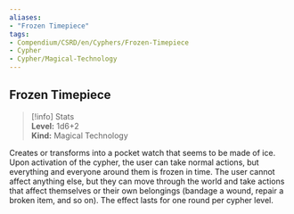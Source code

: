 ```yaml
---
aliases:
- "Frozen Timepiece"
tags:
- Compendium/CSRD/en/Cyphers/Frozen-Timepiece
- Cypher
- Cypher/Magical-Technology
---
```

  
## Frozen Timepiece  
>[!info] Stats  
> **Level:** 1d6+2  
> **Kind:** Magical Technology
  
Creates or transforms into a pocket watch that seems to be made of ice. Upon activation of the cypher, the user can take normal actions, but everything and everyone around them is frozen in time. The user cannot affect anything else, but they can move through the world and take actions that affect themselves or their own belongings (bandage a wound, repair a broken item, and so on). The effect lasts for one round per cypher level.

